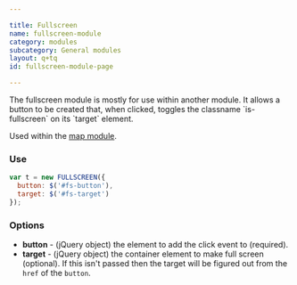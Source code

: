 ```yaml
---

title: Fullscreen
name: fullscreen-module
category: modules
subcategory: General modules
layout: q+tq
id: fullscreen-module-page

---
```


<div class="lead"><p>The fullscreen module is mostly for use within another module. It allows a button to be created that, when clicked, toggles the classname `is-fullscreen` on its `target` element.</p></div>

Used within the [map module](map-module.html).

### Use

```javascript
var t = new FULLSCREEN({
  button: $('#fs-button'),
  target: $('#fs-target')
});
```
### Options

 * **button** - (jQuery object) the element to add the click event to (required).
 * **target** - (jQuery object) the container element to make full screen (optional). If this isn't passed then the target will be figured out from the `href` of the `button`.